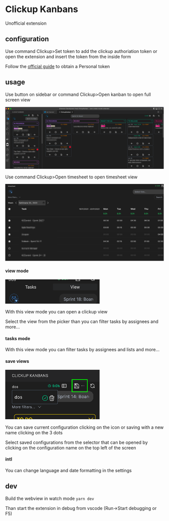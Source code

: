 # Clickup Kanbans

Unofficial extension

## configuration

Use command Clickup>Set token to add the clickup authoriation token or open the extension and insert the token from the inside form

Follow the [official guide](https://clickup.com/api/developer-portal/authentication/) to obtain a Personal token

## usage

Use button on sidebar or command Clickup>Open kanban to open full screen view

![preview](media/docs/preview.png)

Use command Clickup>Open timesheet to open timesheet view

![preview](media/docs/timesheet.png)

#### view mode

![preview](media/docs/task-view.png)

With this view mode you can open a clickup view

Select the view from the picker than you can filter tasks by assignees and more...

#### tasks mode

With this view mode you can filter tasks by assignees and lists and more...

#### save views

![preview](media/docs/save.png)

You can save current configuration clicking on the icon or saving with a new name clicking on the 3 dots

Select saved configurations from the selector that can be opened by clicking on the configuration name on the top left of the screen

#### intl

You can change language and date formatting in the settings

## dev

Build the webview in watch mode
`yarn dev`

Than start the extension in debug from vscode (Run->Start debugging or F5)
